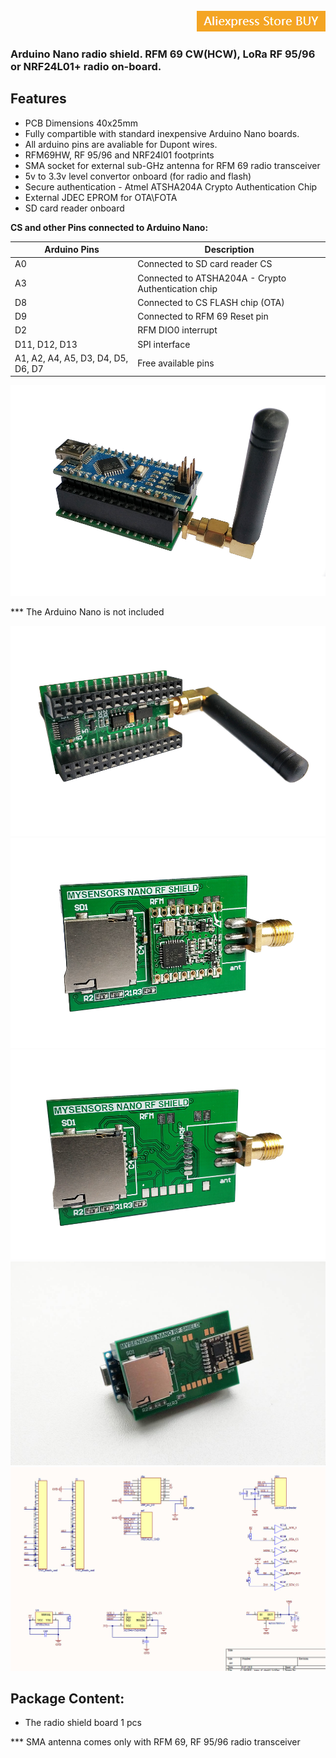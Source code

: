                                                 
<div align="right">
	<br>
	<a href="https://www.aliexpress.com/item/1005004995901607.html">
		<img src="https://github.com/EasySensors/6Gang30AmpsLatchRelayEspHomeReady/blob/main/docs/ali_buy_btn.png"  alt="Click to buy from Aliexpress">
	</a>
	<br>
</div>


### Arduino Nano radio shield. RFM 69 CW(HCW), LoRa RF 95/96 or NRF24L01+ radio on-board. 


## Features
- PCB Dimensions 40x25mm
- Fully compartible with standard inexpensive Arduino Nano boards.
- All arduino pins are avaliable for Dupont wires.
- RFM69HW, RF 95/96  and NRF24l01 footprints
- SMA socket for external sub-GHz antenna for RFM 69 radio transceiver
- 5v to 3.3v level convertor onboard (for radio and flash)
- Secure authentication - Atmel ATSHA204A Crypto Authentication Chip
- External JDEC EPROM for OTA\FOTA
- SD card reader onboard


**CS and other Pins  connected to Arduino Nano:** 


Arduino Pins|	Description
------------|--------------
A0 |	Connected to SD card reader CS
A3 |	Connected to ATSHA204A - Crypto Authentication chip
D8 |	Connected to CS FLASH chip (OTA) 
D9 |	Connected to RFM 69 Reset pin 
D2 | RFM DIO0 interrupt
D11, D12, D13 | SPI interface
A1, A2, A4, A5, D3, D4, D5, D6, D7 | Free available pins  

![Arduino Nano RFM sheild]( https://github.com/EasySensors/nanoShield/blob/master/nano_rf_shiels_top2.jpg?raw=true)

*** The Arduino Nano is not included

![Arduino Nano RFM sheild]( https://github.com/EasySensors/nanoShield/blob/master/nano_rf_shiels_top1.jpg?raw=true)
![Arduino Nano RFM sheild]( https://github.com/EasySensors/nanoShield/blob/master/nano_rf_shiels_bottom1.jpg?raw=true)
![Arduino Nano RFM sheild]( https://github.com/EasySensors/nanoShield/blob/master/nano_rf_shiels_bottom2.jpg?raw=true)
![Arduino Nano RFM sheild]( https://github.com/EasySensors/nanoShield/blob/master/nano_rf_shiels_bottomNRF.jpg?raw=true)
![Arduino Nano RFM sheild]( https://github.com/EasySensors/nanoShield/blob/master/schem.jpg?raw=true)



## Package Content:
-	The radio shield board 1 pcs

*** SMA antenna comes only with RFM 69, RF 95/96 radio transceiver

 
